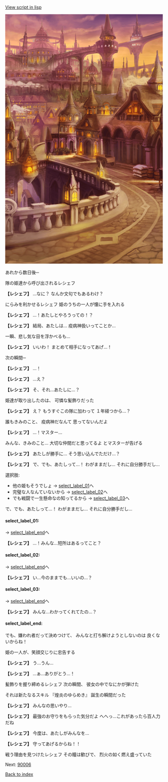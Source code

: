 [View script in lisp](../scripts/20131204.txt)

![town_evening.png](../images/backgrounds/town_evening.png)

あれから数日後─

隊の姫達から呼び出されるレシェフ

**【レシェフ】**
…なに？
なんか文句でもあるわけ？

にらみを利かせるレシェフ
姫のうちの一人が懐に手を入れる

**【レシェフ】**
…！あたしとやろうっての！？

**【レシェフ】**
結局、あたしは…
疫病神扱いってことか…

一瞬、悲し気な目を浮かべるも…

**【レシェフ】**
いいわ！
まとめて相手になってあげ…！

次の瞬間─

**【レシェフ】**
…！

**【レシェフ】**
…え？

**【レシェフ】**
そ、それ…あたしに…？

姫達が取り出したのは、
可憐な髪飾りだった

**【レシェフ】**
え？
もうすぐこの隊に加わって
１年経つから…？

誰もきみのこと、
疫病神だなんて
思ってないんだよ

**【レシェフ】**
…！マスター…

みんな、きみのこと…
大切な仲間だと思ってるよ
とマスターが告げる

**【レシェフ】**
あたしが勝手に…
そう思い込んでただけ…？

**【レシェフ】**
で、でも、あたしって…！
わがままだし…
それに自分勝手だし…

選択肢:
- 他の姫もそうでしょ → [select_label_01](#select_label_01)へ
- 完璧な人なんていないから → [select_label_02](#select_label_02)へ
- でも戦闘で一生懸命なの知ってるから → [select_label_03](#select_label_03)へ

で、でも、あたしって…！
わがままだし…
それに自分勝手だし…

#### select_label_01:
 → [select_label_end](#select_label_end)へ

**【レシェフ】**
…！みんな…短所はあるってこと？

#### select_label_02:
 → [select_label_end](#select_label_end)へ

**【レシェフ】**
い…今のままでも…いいの…？

#### select_label_03:
 → [select_label_end](#select_label_end)へ

**【レシェフ】**
みんな…わかってくれてたの…？

#### select_label_end:

でも、嫌われ者だって決めつけて、
みんなと打ち解けようとしないのは
良くないからね！

姫の一人が、笑顔交じりに忠告する

**【レシェフ】**
う…うん…

**【レシェフ】**
…ぁ…ありがとう…！

髪飾りを握り締めるレシェフ
次の瞬間、
彼女の中でなにかが弾けた

それは新たなるスキル
『煌炎のゆらめき』
誕生の瞬間だった

**【レシェフ】**
みんなの思いやり…

**【レシェフ】**
最強のお守りをもらった気分だよ
へへっ…これがあったら百人力だね

**【レシェフ】**
今度は、あたしがみんなを…

**【レシェフ】**
守ってあげるからね！！

戦う理由を見つけたレシェフ
その瞳は歓びで、
烈火の如く燃え盛っていた


Next: [90006](90006.md)

[Back to index](index.md)
